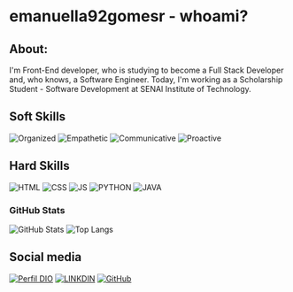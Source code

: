 # emanuella92gomesr - whoami?

## About: 
I'm Front-End developer, who is studying to become a Full Stack Developer and, who knows, a Software Engineer. 
Today, I'm working as a Scholarship Student - Software Development at SENAI Institute of Technology.

## Soft Skills
![Organized](https://img.shields.io/badge/Organized-red)
![Empathetic](https://img.shields.io/badge/Empathetic-pink)
![Communicative](https://img.shields.io/badge/Communicative-green)
![Proactive](https://img.shields.io/badge/Proactive-purple)

## Hard Skills
![HTML](https://img.shields.io/badge/HTML-red)
![CSS](https://img.shields.io/badge/CSS-blue)
![JS](https://img.shields.io/badge/JavaScript-yellow)
![PYTHON](https://img.shields.io/badge/python-yellow)
![JAVA](https://img.shields.io/badge/java-blue)


### GitHub Stats
![GitHub Stats](https://github-readme-stats.vercel.app/api?username=emanuella92gomesr&theme=transparent&bg_color=013&border_color=30A3DC&show_icons=true&icon_color=30A3DC&title_color=E94D5F&text_color=FFF)
![Top Langs](https://github-readme-stats-git-masterrstaa-rickstaa.vercel.app/api/top-langs/?username=emanuella92gomesr&layout=compact&bg_color=013&border_color=30A3DC&title_color=E94D5F&text_color=FFF)

## Social media
[![Perfil DIO](https://img.shields.io/badge/DIO/PERFIL-darkblue)](https://www.dio.me/users/emanuellagomes6)
[![LINKDIN](https://img.shields.io/badge/Linkdin-blue)](https://www.linkedin.com/in/emanuellagomesr/)
[![GitHub](https://img.shields.io/badge/GitHub-black)](https://github.com/emanuella92gomesr)


